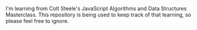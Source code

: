 I'm learning from Colt Steele's JavaScript Algorithms and Data Structures Masterclass.
This repository is being used to keep track of that learning, so please feel free to ignore.
